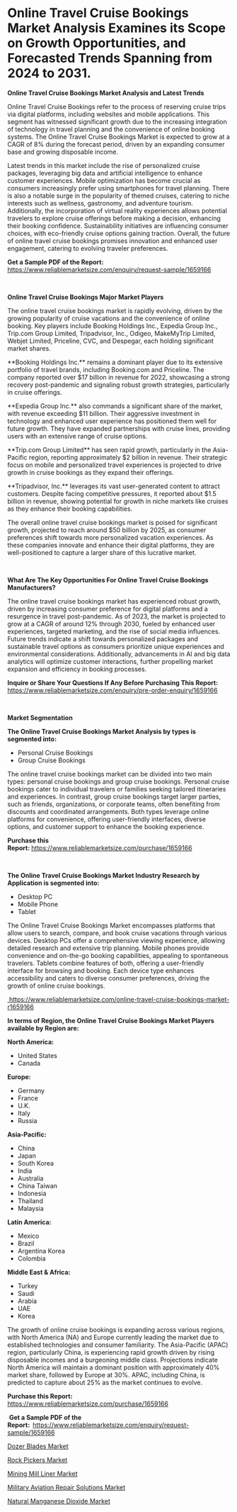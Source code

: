 <p><h1>Online Travel Cruise Bookings Market Analysis Examines its Scope on Growth Opportunities, and Forecasted Trends Spanning from 2024 to 2031.</h1></p><p><strong>Online Travel Cruise Bookings Market Analysis and Latest Trends</strong></p>
<p><p>Online Travel Cruise Bookings refer to the process of reserving cruise trips via digital platforms, including websites and mobile applications. This segment has witnessed significant growth due to the increasing integration of technology in travel planning and the convenience of online booking systems. The Online Travel Cruise Bookings Market is expected to grow at a CAGR of 8% during the forecast period, driven by an expanding consumer base and growing disposable income. </p><p>Latest trends in this market include the rise of personalized cruise packages, leveraging big data and artificial intelligence to enhance customer experiences. Mobile optimization has become crucial as consumers increasingly prefer using smartphones for travel planning. There is also a notable surge in the popularity of themed cruises, catering to niche interests such as wellness, gastronomy, and adventure tourism. Additionally, the incorporation of virtual reality experiences allows potential travelers to explore cruise offerings before making a decision, enhancing their booking confidence. Sustainability initiatives are influencing consumer choices, with eco-friendly cruise options gaining traction. Overall, the future of online travel cruise bookings promises innovation and enhanced user engagement, catering to evolving traveler preferences.</p></p>
<p><strong>Get a Sample PDF of the Report:&nbsp;</strong> <a href="https://www.reliablemarketsize.com/enquiry/request-sample/1659166?utm_campaign=1879&utm_medium=2&utm_source=Github&utm_content=ia&utm_term=09122024&utm_id=online-travel-cruise-bookings">https://www.reliablemarketsize.com/enquiry/request-sample/1659166</a></p>
<p>&nbsp;</p>
<p><strong>Online Travel Cruise Bookings Major Market Players</strong></p>
<p><p>The online travel cruise bookings market is rapidly evolving, driven by the growing popularity of cruise vacations and the convenience of online booking. Key players include Booking Holdings Inc., Expedia Group Inc., Trip.com Group Limited, Tripadvisor, Inc., Odigeo, MakeMyTrip Limited, Webjet Limited, Priceline, CVC, and Despegar, each holding significant market shares.</p><p>**Booking Holdings Inc.** remains a dominant player due to its extensive portfolio of travel brands, including Booking.com and Priceline. The company reported over $17 billion in revenue for 2022, showcasing a strong recovery post-pandemic and signaling robust growth strategies, particularly in cruise offerings.</p><p>**Expedia Group Inc.** also commands a significant share of the market, with revenue exceeding $11 billion. Their aggressive investment in technology and enhanced user experience has positioned them well for future growth. They have expanded partnerships with cruise lines, providing users with an extensive range of cruise options.</p><p>**Trip.com Group Limited** has seen rapid growth, particularly in the Asia-Pacific region, reporting approximately $2 billion in revenue. Their strategic focus on mobile and personalized travel experiences is projected to drive growth in cruise bookings as they expand their offerings.</p><p>**Tripadvisor, Inc.** leverages its vast user-generated content to attract customers. Despite facing competitive pressures, it reported about $1.5 billion in revenue, showing potential for growth in niche markets like cruises as they enhance their booking capabilities.</p><p>The overall online travel cruise bookings market is poised for significant growth, projected to reach around $50 billion by 2025, as consumer preferences shift towards more personalized vacation experiences. As these companies innovate and enhance their digital platforms, they are well-positioned to capture a larger share of this lucrative market.</p></p>
<p>&nbsp;</p>
<p><strong>What Are The Key Opportunities For Online Travel Cruise Bookings Manufacturers?</strong></p>
<p><p>The online travel cruise bookings market has experienced robust growth, driven by increasing consumer preference for digital platforms and a resurgence in travel post-pandemic. As of 2023, the market is projected to grow at a CAGR of around 12% through 2030, fueled by enhanced user experiences, targeted marketing, and the rise of social media influences. Future trends indicate a shift towards personalized packages and sustainable travel options as consumers prioritize unique experiences and environmental considerations. Additionally, advancements in AI and big data analytics will optimize customer interactions, further propelling market expansion and efficiency in booking processes.</p></p>
<p><strong>Inquire or Share Your Questions If Any Before Purchasing This Report:</strong> <a href="https://www.reliablemarketsize.com/enquiry/pre-order-enquiry/1659166?utm_campaign=1879&utm_medium=2&utm_source=Github&utm_content=ia&utm_term=09122024&utm_id=online-travel-cruise-bookings">https://www.reliablemarketsize.com/enquiry/pre-order-enquiry/1659166</a></p>
<p>&nbsp;</p>
<p><strong>Market Segmentation</strong></p>
<p><strong>The Online Travel Cruise Bookings Market Analysis by types is segmented into:</strong></p>
<p><ul><li>Personal Cruise Bookings</li><li>Group Cruise Bookings</li></ul></p>
<p><p>The online travel cruise bookings market can be divided into two main types: personal cruise bookings and group cruise bookings. Personal cruise bookings cater to individual travelers or families seeking tailored itineraries and experiences. In contrast, group cruise bookings target larger parties, such as friends, organizations, or corporate teams, often benefiting from discounts and coordinated arrangements. Both types leverage online platforms for convenience, offering user-friendly interfaces, diverse options, and customer support to enhance the booking experience.</p></p>
<p><strong>Purchase this Report:&nbsp;</strong><a href="https://www.reliablemarketsize.com/purchase/1659166?utm_campaign=1879&utm_medium=2&utm_source=Github&utm_content=ia&utm_term=09122024&utm_id=online-travel-cruise-bookings">https://www.reliablemarketsize.com/purchase/1659166</a></p>
<p>&nbsp;</p>
<p><strong>The Online Travel Cruise Bookings Market Industry Research by Application is segmented into:</strong></p>
<p><ul><li>Desktop PC</li><li>Mobile Phone</li><li>Tablet</li></ul></p>
<p><p>The Online Travel Cruise Bookings Market encompasses platforms that allow users to search, compare, and book cruise vacations through various devices. Desktop PCs offer a comprehensive viewing experience, allowing detailed research and extensive trip planning. Mobile phones provide convenience and on-the-go booking capabilities, appealing to spontaneous travelers. Tablets combine features of both, offering a user-friendly interface for browsing and booking. Each device type enhances accessibility and caters to diverse consumer preferences, driving the growth of online cruise bookings.</p></p>
<p><a href="https://www.reliablemarketsize.com/online-travel-cruise-bookings-market-r1659166?utm_campaign=1879&utm_medium=2&utm_source=Github&utm_content=ia&utm_term=09122024&utm_id=online-travel-cruise-bookings">&nbsp;https://www.reliablemarketsize.com/online-travel-cruise-bookings-market-r1659166</a></p>
<p><strong>In terms of Region, the Online Travel Cruise Bookings Market Players available by Region are:</strong></p>
<p>
    <p> <strong> North America: </strong>
        <ul>
            <li>United States</li>
            <li>Canada</li>
        </ul>
        </p> 
    <p> <strong> Europe: </strong>
        <ul>
            <li>Germany</li>
            <li>France</li>
            <li>U.K.</li>
            <li>Italy</li>
            <li>Russia</li>
        </ul>
        </p> 
    <p> <strong> Asia-Pacific: </strong>
        <ul>
            <li>China</li>
            <li>Japan</li>
            <li>South Korea</li>
            <li>India</li>
            <li>Australia</li>
            <li>China Taiwan</li>
            <li>Indonesia</li>
            <li>Thailand</li>
            <li>Malaysia</li>
        </ul>
        </p> 
    <p> <strong> Latin America: </strong>
        <ul>
            <li>Mexico</li>
            <li>Brazil</li>
            <li>Argentina Korea</li>
            <li>Colombia</li>
        </ul>
        </p> 
    <p> <strong> Middle East & Africa: </strong>
        <ul>
            <li>Turkey</li>
            <li>Saudi</li>
            <li>Arabia</li>
            <li>UAE</li>
            <li>Korea</li>
        </ul>
    </p>
    </p>
<p><p>The growth of online cruise bookings is expanding across various regions, with North America (NA) and Europe currently leading the market due to established technologies and consumer familiarity. The Asia-Pacific (APAC) region, particularly China, is experiencing rapid growth driven by rising disposable incomes and a burgeoning middle class. Projections indicate North America will maintain a dominant position with approximately 40% market share, followed by Europe at 30%. APAC, including China, is predicted to capture about 25% as the market continues to evolve.</p></p>
<p><strong>Purchase this Report: </strong><a href="https://www.reliablemarketsize.com/purchase/1659166?utm_campaign=1879&utm_medium=2&utm_source=Github&utm_content=ia&utm_term=09122024&utm_id=online-travel-cruise-bookings">https://www.reliablemarketsize.com/purchase/1659166</a></p>
<p>&nbsp;<strong>Get a Sample PDF of the Report:&nbsp;&nbsp;</strong><a href="https://www.reliablemarketsize.com/enquiry/request-sample/1659166?utm_campaign=1879&utm_medium=2&utm_source=Github&utm_content=ia&utm_term=09122024&utm_id=online-travel-cruise-bookings">https://www.reliablemarketsize.com/enquiry/request-sample/1659166</a></p>
<p><strong></strong></p>
<p><p><a href="https://www.linkedin.com/pulse/dozer-blades-market-outlook-projected-105-cagr-from-2024-2031-oszoe?utm_campaign=1879&utm_medium=2&utm_source=Github&utm_content=ia&utm_term=09122024&utm_id=online-travel-cruise-bookings">Dozer Blades Market</a></p><p><a href="https://www.linkedin.com/pulse/rock-pickers-market-trends-focusing-insight-forecast-analysis-fcuke?utm_campaign=1879&utm_medium=2&utm_source=Github&utm_content=ia&utm_term=09122024&utm_id=online-travel-cruise-bookings">Rock Pickers Market</a></p><p><a href="https://www.linkedin.com/pulse/th-score-market-0ptye?utm_campaign=1879&utm_medium=2&utm_source=Github&utm_content=ia&utm_term=09122024&utm_id=online-travel-cruise-bookings">Mining Mill Liner Market</a></p><p><a href="https://github.com/FassouRP/Market-Research-Report-List-6/blob/main/military-aviation-repair-solutions-market.md?utm_campaign=1879&utm_medium=2&utm_source=Github&utm_content=ia&utm_term=09122024&utm_id=online-travel-cruise-bookings">Military Aviation Repair Solutions Market</a></p><p><a href="https://www.linkedin.com/pulse/th-score-market-0ptye?utm_campaign=1879&utm_medium=2&utm_source=Github&utm_content=ia&utm_term=09122024&utm_id=online-travel-cruise-bookings">Natural Manganese Dioxide Market</a></p></p>